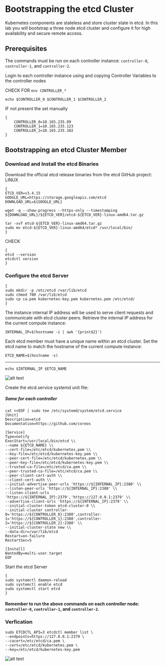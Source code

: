 # Bootstrapping the etcd Cluster

Kubernetes components are stateless and store cluster state in etcd. In this lab you will bootstrap a three node etcd cluster and configure it for high availability and secure remote access.

## Prerequisites

The commands must be run on each controller instance:
`controller-0`, `controller-1`, and `controller-2`.

Login to each controller instance using and copying Controller Variables to the controller nodes

<!-- ```

lxc exec controller-0 -- env CONTROLLER_0="$CONTROLLER_0" CONTROLLER_1="$CONTROLLER_1" CONTROLLER_2="$CONTROLLER_2" bash

lxc exec controller-1 -- env CONTROLLER_0="$CONTROLLER_0"    CONTROLLER_1="$CONTROLLER_1" CONTROLLER_2="$CONTROLLER_2" bash

lxc exec controller-2 -- env CONTROLLER_0="$CONTROLLER_0" CONTROLLER_1="$CONTROLLER_1" CONTROLLER_2="$CONTROLLER_2" bash

``` -->

CHECK FOR `env CONTROLLER_*`

```
echo $CONTROLLER_0 $CONTROLLER_1 $CONTROLLER_2
```

IF not present the set manually

```
{
    CONTROLLER_0=10.165.235.89
    CONTROLLER_1=10.165.235.123
    CONTROLLER_2=10.165.235.102
}
```

## Bootstrapping an etcd Cluster Member

### Download and Install the etcd Binaries

Download the official etcd release binaries from the etcd GitHub project:
LINUX

```
{
ETCD_VER=v3.4.15
GOOGLE_URL=https://storage.googleapis.com/etcd
DOWNLOAD_URL=${GOOGLE_URL}

wget -q --show-progress --https-only --timestamping  ${DOWNLOAD_URL}/${ETCD_VER}/etcd-${ETCD_VER}-linux-amd64.tar.gz

tar -xvf etcd-${ETCD_VER}-linux-amd64.tar.gz
sudo mv etcd-${ETCD_VER}-linux-amd64/etcd* /usr/local/bin/
}
```

CHECK

```
{
etcd --version
etcdctl version
}
```

### Configure the etcd Server

```
{
sudo mkdir -p /etc/etcd /var/lib/etcd
sudo chmod 700 /var/lib/etcd
sudo cp ca.pem kubernetes-key.pem kubernetes.pem /etc/etcd/
}
```

The instance internal IP address will be used to serve client requests and communicate with etcd cluster peers. Retrieve the internal IP address for the current compute instance:

<!-- ##### Different for each controller -->

```
INTERNAL_IP=$(hostname -i | awk '{print$2}')
```

Each etcd member must have a unique name within an etcd cluster. Set the etcd name to match the hostname of the current compute instance:

```
ETCD_NAME=$(hostname -s)
```

---

```
echo $INTERNAL_IP $ETCD_NAME
```

![alt text](img-ref/image-19.png)

Create the etcd.service systemd unit file:

##### Same for each controller

```
cat <<EOF | sudo tee /etc/systemd/system/etcd.service
[Unit]
Description=etcd
Documentation=https://github.com/coreos

[Service]
Type=notify
ExecStart=/usr/local/bin/etcd \\
--name ${ETCD_NAME} \\
--cert-file=/etc/etcd/kubernetes.pem \\
--key-file=/etc/etcd/kubernetes-key.pem \\
--peer-cert-file=/etc/etcd/kubernetes.pem \\
--peer-key-file=/etc/etcd/kubernetes-key.pem \\
--trusted-ca-file=/etc/etcd/ca.pem \\
--peer-trusted-ca-file=/etc/etcd/ca.pem \\
--peer-client-cert-auth \\
--client-cert-auth \\
--initial-advertise-peer-urls 'https://${INTERNAL_IP}:2380' \\
--listen-peer-urls 'https://${INTERNAL_IP}:2380' \\
--listen-client-urls 'https://${INTERNAL_IP}:2379','https://127.0.0.1:2379' \\
--advertise-client-urls 'https://${INTERNAL_IP}:2379' \\
--initial-cluster-token etcd-cluster-0 \\
--initial-cluster controller-0='https://${CONTROLLER_0}:2380',controller-1='https://${CONTROLLER_1}:2380',controller-2='https://${CONTROLLER_2}:2380' \\
--initial-cluster-state new \\
--data-dir=/var/lib/etcd
Restart=on-failure
RestartSec=5

[Install]
WantedBy=multi-user.target
EOF
```

Start the etcd Server

```
{
sudo systemctl daemon-reload
sudo systemctl enable etcd
sudo systemctl start etcd
}
```

#### Remember to run the above commands on each controller node: `controller-0`, `controller-1`, and `controller-2`.

### Verfication

```
sudo ETCDCTL_API=3 etcdctl member list \
--endpoints=https://127.0.0.1:2379 \
--cacert=/etc/etcd/ca.pem \
--cert=/etc/etcd/kubernetes.pem \
--key=/etc/etcd/kubernetes-key.pem
```

![alt text](img-ref/image-20.png)
